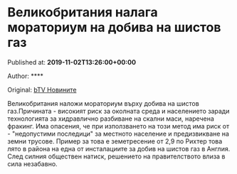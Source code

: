
# Великобритания налага мораториум на добива на шистов газ

Published at: **2019-11-02T13:26:00+00:00**

Author: ****

Original: [bTV Новините](https://btvnovinite.bg/svetut/velikobritanija-nalaga-moratorium-na-dobiva-na-shistov-gaz.html)

Великобритания наложи мораториум върху добива на шистов газ.Причината - високият риск за околната среда и населението заради технологията за хидравлично разбиване на скални маси, наречена фракинг. Има опасения, че при използването на този метод има риск от - "недопустими последици" за местното население и предизвикване на земни трусове.
Пример за това е земетресение от 2,9 по Рихтер това лято в района на една от инсталациите за добив на шистов газ в Англия. След силния обществен натиск, решението на правителството влиза в сила незабавно.
 
 
 
 
 
